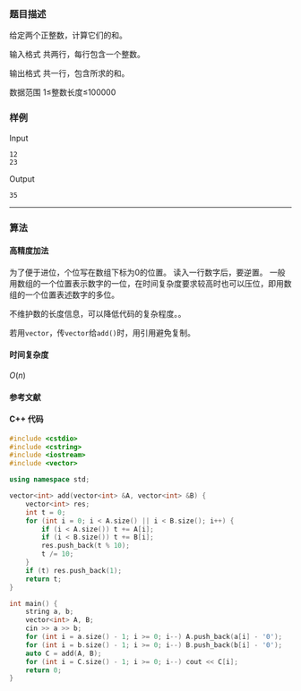 ### 题目描述

给定两个正整数，计算它们的和。

输入格式
共两行，每行包含一个整数。

输出格式
共一行，包含所求的和。

数据范围
1≤整数长度≤100000

### 样例

Input

```
12
23
```

Output

```
35
```

----------

### 算法
#### 高精度加法

为了便于进位，个位写在数组下标为0的位置。
读入一行数字后，要逆置。
一般用数组的一个位置表示数字的一位，在时间复杂度要求较高时也可以压位，即用数组的一个位置表述数字的多位。

不维护数的长度信息，可以降低代码的复杂程度。。

若用`vector`，传`vector`给`add()`时，用引用避免复制。

#### 时间复杂度

$O(n)$

#### 参考文献

#### C++ 代码

``` cpp
#include <cstdio>
#include <cstring>
#include <iostream>
#include <vector>

using namespace std;

vector<int> add(vector<int> &A, vector<int> &B) {
    vector<int> res;
    int t = 0;
    for (int i = 0; i < A.size() || i < B.size(); i++) {
        if (i < A.size()) t += A[i];
        if (i < B.size()) t += B[i];
        res.push_back(t % 10);
        t /= 10;
    }
    if (t) res.push_back(1);
    return t;
}

int main() {
    string a, b;
    vector<int> A, B;
    cin >> a >> b;
    for (int i = a.size() - 1; i >= 0; i--) A.push_back(a[i] - '0');
    for (int i = b.size() - 1; i >= 0; i--) B.push_back(b[i] - '0');
    auto C = add(A, B);
    for (int i = C.size() - 1; i >= 0; i--) cout << C[i];
    return 0;
}
```